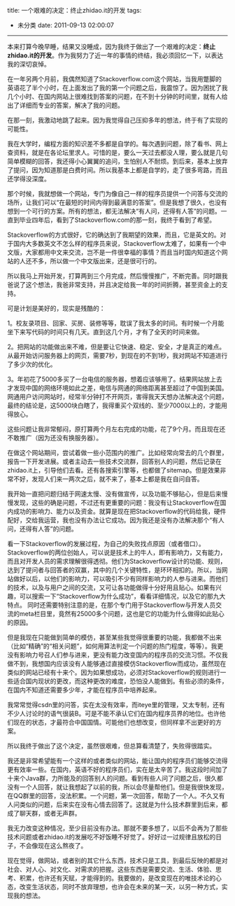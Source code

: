 title: 一个艰难的决定：终止zhidao.it的开发
tags:
  - 未分类
date: 2011-09-13 02:00:07
---

本来打算今晚早睡，结果又没睡成，因为我终于做出了一个艰难的决定：**终止zhidao.it的开发**。作为我努力了近一年的事情的终结，我必须回忆一下，以表达我的深切哀悼。

在一年另两个月前，我偶然知道了Stackoverflow.com这个网站，当我用蹩脚的英语花了半个小时，在上面发出了我的第一个问题之后，我震惊了。因为困扰了我几个小时、在国内网站上很难找到答案的问题，在不到十分钟的时间里，就有人给出了详细而专业的答案，解决了我的问题。

在那一刻，我激动地跳了起来。因为我觉得自己压抑多年的想法，终于有了实现的可能性。

我在大学时，编程方面的知识差不多都是自学的。每次遇到问题，除了看书、网上查资料，就是在各论坛里求人。可惜的是，要么一天过去都没人理，要么就是几句简单模糊的回答，我还得小心翼翼的追问，生怕别人不耐烦。到后来，基本上放弃了提问，因为知道那是白费时间。所以我基本上都是自学的，走了很多弯路，而且还学得没深度。

那个时候，我就想做一个网站，专门为像自己一样的程序员提供一个问答与交流的场所，让我们可以“在最短的时间内得到最满意的答案”。但是我想了很久，也没有想到一个可行的方案。所有的想法，都无法解决“有人问，还得有人答”的问题。一直到毕业四年后，看到了Stackoverflow.com的那一刻，我终于看到了希望。

Stackoverflow的方式很好，它的确达到了我期望的效果，而且，它是英文的。对于国内大多数英文不怎么样的程序员来说，Stackoverflow太难了，如果有一个中文版，大家都用中文来交流，岂不是一件很幸福的事情？而且当时国内知道这个网站的人还不多，所以做一个中文版出来，还是很可行的。

所以我马上开始开发，打算两到三个月完成，然后慢慢推广，不断完善。同时跟我爸说了这个想法，我爸非常支持，并且决定给我一年的时间折腾，甚至资金上的支持。

可是计划是美好的，现实是残酷的：

1。校友录项目、回家、买房、装修等等，耽误了我太多的时间。有时候一个月能坐下来写代码的时间只有几天。直到这几个月，才有了全天的时间来做。

2。把网站的功能做出来不难，但是要让它快速、稳定、安全，才是真正的难点。从最开始访问服务器上的网页，需要7秒，到现在的不到1秒，我对网站不知道进行了多少次的优化。

3。年初花了5000多买了一台电信的服务器，想着应该够用了。结果网站放上去才发现中国的网络环境如此之差，电信与网通的网络距离甚至超过了中国到美国。网通用户访问网站时，经常半分钟打不开网页，害得我天天想办法解决这个问题，最终的结论是，这5000块白瞎了，我得重买个双线的、至少7000以上的，才能用得放心。

这些问题让我非常郁闷，原打算两个月左右完成的功能，花了9个月。而且现在还不敢推广（因为还没有换服务器）。

在做这个网站期间，尝试着做一些小范围内的推广。比如经常向常去的几个群里，报告一下开发进展。或者主动去一些技术交流群，回答别人的问题，然后记录在zhidao.it上，引导他们去看。还有各搜索引擎等，也都做了sitemap。但是效果非常不好，发现人们来一两次之后，就不来了，基本上都是我在自问自答。

我开始一直把问题归结于网速太慢、没有做宣传，以及功能不够贴心，但是后来慢慢发现，这些的确是问题，不过还有更重要的问题：我没有让Stackoverflow在国内成功的影响力、能力以及资金。就算是现在把Stackoverflow的代码给我，硬件配好，交给我运营，我也没有办法让它成功。因为我还是没有办法解决那个“有人问，还得有人答”的问题。

看一下Stackoverflow的发展过程，为自己的失败找点原因（或者借口）。Stackoverflow的两位创始人，可以说是技术上的牛人，即有影响力，又有能力，而且对开发人员的需求理解很得透彻。他们为Stackoverflow设计的功能、规则，达到了提问者与回答者的双赢，其中的几个关键特性，是环环相扣的。所以，当网站做好以后，以他们的影响力，可以吸引不少有同样影响力的人参与进来。而他们的技术，以及与用户之间的交流，又可让各功能做得十分好用且贴心。如果有兴趣，可以搜索一下“Stackoverflow为什么成功”，看看详细情况，以及它的那九大特点。 同时还需要特别注意的是，在那个专门用于Stackoverflow与开发人员交流的meta栏目里，竟然有25000多个问题，这也是它的功能为什么做得如此贴心的原因。

但是我现在只能做到简单的模仿，甚至某些我觉得很重要的功能，我都做不出来（比如“精确”的“相关问题”，如何用算法判定一个问题的热门程度，等等）。我更没有影响力号召人们参与进来，更没有能力改变国内的程序员的交流习惯。不仅我做不到，我想国内应该没有人能够通过直接模仿Stackoverflow而成功，虽然现在类似的网站已经有十来个。因为如果想成功，必须对Stackoverflow的规则进行一些适合国内现状的更改，而这种更改的难度，恐怕没人能做到。有些必须的条件，在国内不知道还需要多少年，才能在程序员中培养起来。

我常常觉得csdn里的问答，实在太没有效率，而iteye里的管理，又太专制，还有不少人讨论时的语气很装B。可是不能不承认它们在国内程序员界的地位。也许他们现在的状态，才最符合中国国情。可能他们也想改变，但同样拿不出更好的方案。

所以我终于做出了这个决定，虽然很艰难，但总算看清楚了，失败得很踏实。

我还是非常希望能有一个这样的或者类似的网站，能让国内的程序员们能够交流得更有效率一些。在国内，英语不好的程序员们，实在是太辛苦了。我这段时间加了十来个Java群，力所能及的回答别人的问题。看到有些人问了问题之后，很久都没有一个人回答，就让我想起了以前的我，所以会尽量帮他们。但是我很快发现，在QQ群里的回答，没法积累。一个问题，第一次回答，帮助了一个人。不久又有人问类似的问题，后来实在没有心情去回答了。这就是为什么技术群里到后来，都成了聊天群，或者无声群。

我无力改变这种情况，至少目前没有办法。那就不要多想了，以后不会再为了那些技术问题或者zhidao.it的发展吃不好饭睡不好觉了。好好过一过规律且放松的日子，不会像现在这么熬夜了。

现在觉得，做网站，或者别的其它什么东西，技术只是工具，到最后反映的都是对社会、对人心、对文化、对需求的把握。这些东西是需要交流、生活、体验、思考、积累，也许还有天赋，才能得到的。我要做的，是改变现在的唯技术论的心态，改变生活状态，同时不放弃理想，也许会在未来的某一天，以另一种方式，实现我的想法。